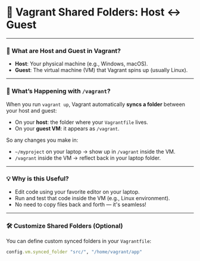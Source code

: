 # 🔄 Vagrant Shared Folders: Host ↔ Guest

---

### 🧭 What are Host and Guest in Vagrant?

- **Host**: Your physical machine (e.g., Windows, macOS).
- **Guest**: The virtual machine (VM) that Vagrant spins up (usually Linux).

---

### 📁 What’s Happening with `/vagrant`?

When you run `vagrant up`, Vagrant automatically **syncs a folder** between your host and guest:

- On your **host**: the folder where your `Vagrantfile` lives.
- On your **guest VM**: it appears as `/vagrant`.

So any changes you make in:
- `~/myproject` on your laptop → show up in `/vagrant` inside the VM.
- `/vagrant` inside the VM → reflect back in your laptop folder.

---

### 💡 Why is this Useful?

- Edit code using your favorite editor on your laptop.
- Run and test that code inside the VM (e.g., Linux environment).
- No need to copy files back and forth — it's seamless!

---

### 🛠️ Customize Shared Folders (Optional)

You can define custom synced folders in your `Vagrantfile`:

```ruby
config.vm.synced_folder "src/", "/home/vagrant/app"
